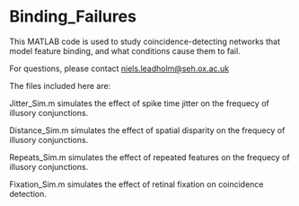 # Binding_Failures
This MATLAB code is used to study coincidence-detecting networks that model feature binding, and what conditions cause them to fail.

For questions, please contact niels.leadholm@seh.ox.ac.uk

The files included here are:

Jitter_Sim.m simulates the effect of spike time jitter on the frequecy of illusory conjunctions.

Distance_Sim.m simulates the effect of spatial disparity on the frequecy of illusory conjunctions.

Repeats_Sim.m simulates the effect of repeated features on the frequecy of illusory conjunctions.

Fixation_Sim.m simulates the effect of retinal fixation on coincidence detection.

